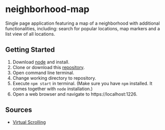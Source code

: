 # neighborhood-map
Single page application featuring a map of a neighborhood with additional functionalities, including: search for popular locations, map markers and a list view of all locations.

## Getting Started
1. Download [node](https://nodejs.org/en/download/) and install.
2. Clone or download this [repository](https://github.com/oscarchang1226/neighborhood-map).
3. Open command line terminal.
4. Change working directory to repository.
5. Execute `npm start` in terminal. (Make sure you have `npm` installed. It comes together with `node` installation.)
6. Open a web browser and navigate to https://localhost:1226.

## Sources
- [Virtual Scrolling](http://stackoverflow.com/questions/17748448/knockout-virtual-scrolling-binding)
